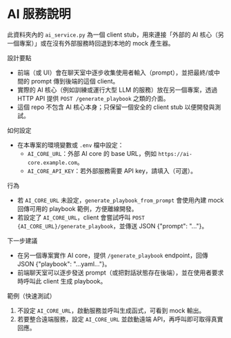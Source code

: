 AI 服務說明
=================

此資料夾內的 `ai_service.py` 為一個 client stub，用來連接「外部的 AI 核心（另一個專案）」或在沒有外部服務時回退到本地的 mock 產生器。

設計要點
- 前端（或 UI）會在聊天室中逐步收集使用者輸入（prompt），並把最終/或中間的 prompt 傳到後端的這個 client。
- 實際的 AI 核心（例如訓練或運行大型 LLM 的服務）放在另一個專案，透過 HTTP API 提供 `POST /generate_playbook` 之類的介面。
- 這個 repo 不包含 AI 核心本身；只保留一個安全的 client stub 以便開發與測試。

如何設定
- 在本專案的環境變數或 `.env` 檔中設定：
  - `AI_CORE_URL`：外部 AI core 的 base URL，例如 `https://ai-core.example.com`。
  - `AI_CORE_API_KEY`：若外部服務需要 API key，請填入（可選）。

行為
- 若 `AI_CORE_URL` 未設定，`generate_playbook_from_prompt` 會使用內建 mock 回傳可用的 playbook 範例，方便離線開發。
- 若設定了 `AI_CORE_URL`，client 會嘗試呼叫 `POST {AI_CORE_URL}/generate_playbook`，並傳送 JSON {"prompt": "..."}。

下一步建議
- 在另一個專案實作 AI core，提供 `/generate_playbook` endpoint，回傳 JSON {"playbook": "...yaml..."}。
- 前端聊天室可以逐步發送 prompt（或把對話狀態存在後端），並在使用者要求時呼叫此 client 生成 playbook。

範例（快速測試）
1. 不設定 `AI_CORE_URL`，啟動服務並呼叫生成函式，可看到 mock 輸出。
2. 若要整合遠端服務，設定 `AI_CORE_URL` 並啟動遠端 API，再呼叫即可取得真實回應。

